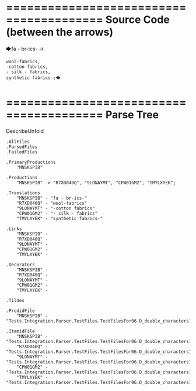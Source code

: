 ========================================
Source Code (between the arrows)
========================================

🡆fa - br-ics- ->

    wool-fabrics,
    -cotton fabrics,
    - silk - fabrics,
    synthetic fabrics-;🡄

========================================
Parse Tree
========================================
DescribeUnfold

    .AllFiles
    .ParsedFiles
    .FailedFiles

    .PrimaryProductions
        "MNSKSPIB" 

    .Productions
        "MNSKSPIB" -> "R7XD040Q", "9LONAYMT", "CPW01GM2", "TMYLXYEK";

    .Translations
        "MNSKSPIB" - "fa - br-ics-"
        "R7XD040Q" - "wool-fabrics"
        "9LONAYMT" - "-cotton fabrics"
        "CPW01GM2" - "- silk - fabrics"
        "TMYLXYEK" - "synthetic fabrics-"

    .Links
        "MNSKSPIB" - 
        "R7XD040Q" - 
        "9LONAYMT" - 
        "CPW01GM2" - 
        "TMYLXYEK" - 

    .Decorators
        "MNSKSPIB" - 
        "R7XD040Q" - 
        "9LONAYMT" - 
        "CPW01GM2" - 
        "TMYLXYEK" - 

    .Tildes

    .ProdidFile
        "MNSKSPIB" - "Tests.Integration.Parser.TestFiles.TestFilesFor06.D_double_characters1.ds"

    .ItemidFile
        "MNSKSPIB" - "Tests.Integration.Parser.TestFiles.TestFilesFor06.D_double_characters1.ds"
        "R7XD040Q" - "Tests.Integration.Parser.TestFiles.TestFilesFor06.D_double_characters1.ds"
        "9LONAYMT" - "Tests.Integration.Parser.TestFiles.TestFilesFor06.D_double_characters1.ds"
        "CPW01GM2" - "Tests.Integration.Parser.TestFiles.TestFilesFor06.D_double_characters1.ds"
        "TMYLXYEK" - "Tests.Integration.Parser.TestFiles.TestFilesFor06.D_double_characters1.ds"


